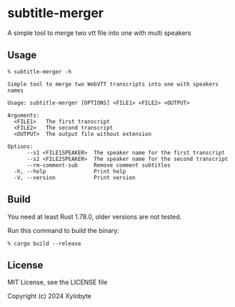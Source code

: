 # subtitle-merger

A simple tool to merge two vtt file into one with multi speakers

## Usage

```shell
% subtitle-merger -h      
                                         
Simple tool to merge two WebVTT transcripts into one with speakers names

Usage: subtitle-merger [OPTIONS] <FILE1> <FILE2> <OUTPUT>

Arguments:
  <FILE1>   The first transcript
  <FILE2>   The second transcript
  <OUTPUT>  The output file without extension

Options:
      --s1 <FILE1SPEAKER>  The speaker name for the first transcript
      --s2 <FILE2SPEAKER>  The speaker name for the second transcript
      --rm-comment-sub     Remove comment subtitles
  -h, --help               Print help
  -V, --version            Print version
```

## Build

You need at least Rust 1.78.0, older versions are not tested.

Run this command to build the binary:

```shell
% cargo build --release
```

## License

MIT License, see the LICENSE file

Copyright (c) 2024 Xylobyte
